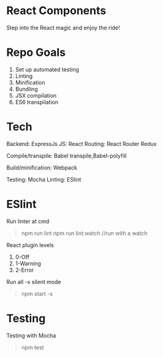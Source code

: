 # React Components 

Step into the React magic and enjoy the ride!
 
# Repo Goals

1. Set up automated testing
2. Linting
3. Minification
4. Bundling
5. JSX compilation
6. ES6 transpilation
 
# Tech
Backend:    ExpressJs
JS:         React
Routing:    React Router
Redux

Compile/transpile:  Babel transpile,Babel-polyfill
 
Build/minification: Webpack 

Testing:            Mocha
Linting:            ESlint


# ESlint



Run linter at cmd
  > npm run lint
  > npm run lint:watch  //run with a watch

React plugin levels    
  1.  0-Off
  2.  1-Warning
  3.  2-Error

Run all -s silent mode
 > npm start -s


# Testing

Testing with Mocha
> npm test